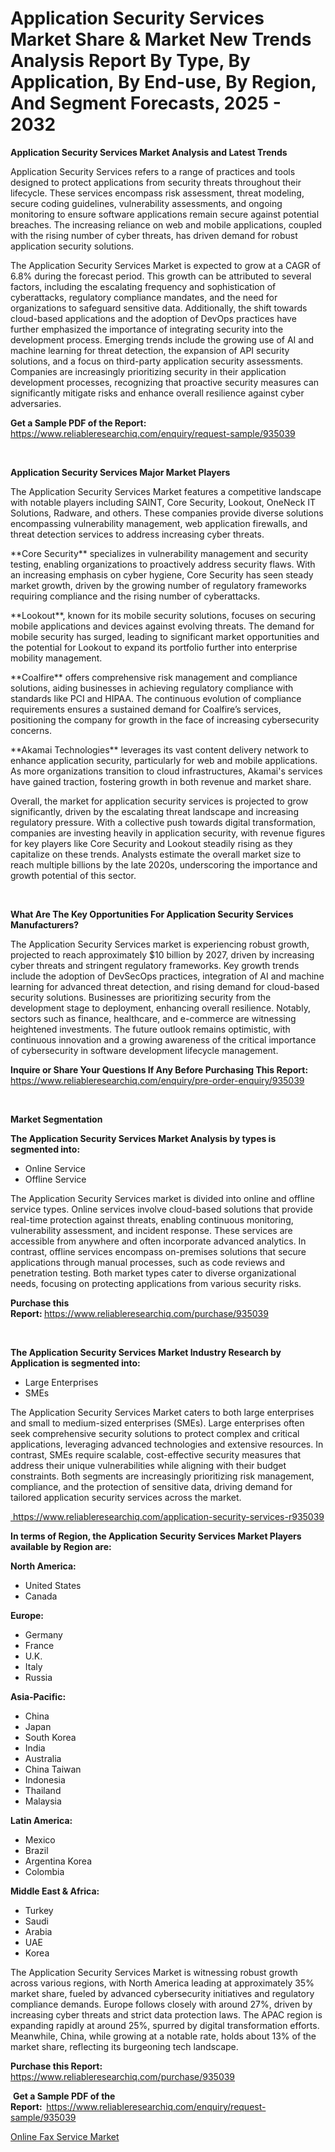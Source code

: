 <p><h1>Application Security Services Market Share & Market New Trends Analysis Report By Type, By Application, By End-use, By Region, And Segment Forecasts, 2025 - 2032</h1></p><p><strong>Application Security Services Market Analysis and Latest Trends</strong></p>
<p><p>Application Security Services refers to a range of practices and tools designed to protect applications from security threats throughout their lifecycle. These services encompass risk assessment, threat modeling, secure coding guidelines, vulnerability assessments, and ongoing monitoring to ensure software applications remain secure against potential breaches. The increasing reliance on web and mobile applications, coupled with the rising number of cyber threats, has driven demand for robust application security solutions.</p><p>The Application Security Services Market is expected to grow at a CAGR of 6.8% during the forecast period. This growth can be attributed to several factors, including the escalating frequency and sophistication of cyberattacks, regulatory compliance mandates, and the need for organizations to safeguard sensitive data. Additionally, the shift towards cloud-based applications and the adoption of DevOps practices have further emphasized the importance of integrating security into the development process. Emerging trends include the growing use of AI and machine learning for threat detection, the expansion of API security solutions, and a focus on third-party application security assessments. Companies are increasingly prioritizing security in their application development processes, recognizing that proactive security measures can significantly mitigate risks and enhance overall resilience against cyber adversaries.</p></p>
<p><strong>Get a Sample PDF of the Report:&nbsp;</strong> <a href="https://www.reliableresearchiq.com/enquiry/request-sample/935039?utm_campaign=2580&utm_medium=2&utm_source=Github&utm_content=ia&utm_term=07032025&utm_id=application-security-services">https://www.reliableresearchiq.com/enquiry/request-sample/935039</a></p>
<p>&nbsp;</p>
<p><strong>Application Security Services Major Market Players</strong></p>
<p><p>The Application Security Services Market features a competitive landscape with notable players including SAINT, Core Security, Lookout, OneNeck IT Solutions, Radware, and others. These companies provide diverse solutions encompassing vulnerability management, web application firewalls, and threat detection services to address increasing cyber threats.</p><p>**Core Security** specializes in vulnerability management and security testing, enabling organizations to proactively address security flaws. With an increasing emphasis on cyber hygiene, Core Security has seen steady market growth, driven by the growing number of regulatory frameworks requiring compliance and the rising number of cyberattacks.</p><p>**Lookout**, known for its mobile security solutions, focuses on securing mobile applications and devices against evolving threats. The demand for mobile security has surged, leading to significant market opportunities and the potential for Lookout to expand its portfolio further into enterprise mobility management.</p><p>**Coalfire** offers comprehensive risk management and compliance solutions, aiding businesses in achieving regulatory compliance with standards like PCI and HIPAA. The continuous evolution of compliance requirements ensures a sustained demand for Coalfire’s services, positioning the company for growth in the face of increasing cybersecurity concerns.</p><p>**Akamai Technologies** leverages its vast content delivery network to enhance application security, particularly for web and mobile applications. As more organizations transition to cloud infrastructures, Akamai's services have gained traction, fostering growth in both revenue and market share.</p><p>Overall, the market for application security services is projected to grow significantly, driven by the escalating threat landscape and increasing regulatory pressure. With a collective push towards digital transformation, companies are investing heavily in application security, with revenue figures for key players like Core Security and Lookout steadily rising as they capitalize on these trends. Analysts estimate the overall market size to reach multiple billions by the late 2020s, underscoring the importance and growth potential of this sector.</p></p>
<p>&nbsp;</p>
<p><strong>What Are The Key Opportunities For Application Security Services Manufacturers?</strong></p>
<p><p>The Application Security Services market is experiencing robust growth, projected to reach approximately $10 billion by 2027, driven by increasing cyber threats and stringent regulatory frameworks. Key growth trends include the adoption of DevSecOps practices, integration of AI and machine learning for advanced threat detection, and rising demand for cloud-based security solutions. Businesses are prioritizing security from the development stage to deployment, enhancing overall resilience. Notably, sectors such as finance, healthcare, and e-commerce are witnessing heightened investments. The future outlook remains optimistic, with continuous innovation and a growing awareness of the critical importance of cybersecurity in software development lifecycle management.</p></p>
<p><strong>Inquire or Share Your Questions If Any Before Purchasing This Report:</strong> <a href="https://www.reliableresearchiq.com/enquiry/pre-order-enquiry/935039?utm_campaign=2580&utm_medium=2&utm_source=Github&utm_content=ia&utm_term=07032025&utm_id=application-security-services">https://www.reliableresearchiq.com/enquiry/pre-order-enquiry/935039</a></p>
<p>&nbsp;</p>
<p><strong>Market Segmentation</strong></p>
<p><strong>The Application Security Services Market Analysis by types is segmented into:</strong></p>
<p><ul><li>Online Service</li><li>Offline Service</li></ul></p>
<p><p>The Application Security Services market is divided into online and offline service types. Online services involve cloud-based solutions that provide real-time protection against threats, enabling continuous monitoring, vulnerability assessment, and incident response. These services are accessible from anywhere and often incorporate advanced analytics. In contrast, offline services encompass on-premises solutions that secure applications through manual processes, such as code reviews and penetration testing. Both market types cater to diverse organizational needs, focusing on protecting applications from various security risks.</p></p>
<p><strong>Purchase this Report:&nbsp;</strong><a href="https://www.reliableresearchiq.com/purchase/935039?utm_campaign=2580&utm_medium=2&utm_source=Github&utm_content=ia&utm_term=07032025&utm_id=application-security-services">https://www.reliableresearchiq.com/purchase/935039</a></p>
<p>&nbsp;</p>
<p><strong>The Application Security Services Market Industry Research by Application is segmented into:</strong></p>
<p><ul><li>Large Enterprises</li><li>SMEs</li></ul></p>
<p><p>The Application Security Services Market caters to both large enterprises and small to medium-sized enterprises (SMEs). Large enterprises often seek comprehensive security solutions to protect complex and critical applications, leveraging advanced technologies and extensive resources. In contrast, SMEs require scalable, cost-effective security measures that address their unique vulnerabilities while aligning with their budget constraints. Both segments are increasingly prioritizing risk management, compliance, and the protection of sensitive data, driving demand for tailored application security services across the market.</p></p>
<p><a href="https://www.reliableresearchiq.com/application-security-services-r935039?utm_campaign=2580&utm_medium=2&utm_source=Github&utm_content=ia&utm_term=07032025&utm_id=application-security-services">&nbsp;https://www.reliableresearchiq.com/application-security-services-r935039</a></p>
<p><strong>In terms of Region, the Application Security Services Market Players available by Region are:</strong></p>
<p>
    <p> <strong> North America: </strong>
        <ul>
            <li>United States</li>
            <li>Canada</li>
        </ul>
        </p> 
    <p> <strong> Europe: </strong>
        <ul>
            <li>Germany</li>
            <li>France</li>
            <li>U.K.</li>
            <li>Italy</li>
            <li>Russia</li>
        </ul>
        </p> 
    <p> <strong> Asia-Pacific: </strong>
        <ul>
            <li>China</li>
            <li>Japan</li>
            <li>South Korea</li>
            <li>India</li>
            <li>Australia</li>
            <li>China Taiwan</li>
            <li>Indonesia</li>
            <li>Thailand</li>
            <li>Malaysia</li>
        </ul>
        </p> 
    <p> <strong> Latin America: </strong>
        <ul>
            <li>Mexico</li>
            <li>Brazil</li>
            <li>Argentina Korea</li>
            <li>Colombia</li>
        </ul>
        </p> 
    <p> <strong> Middle East & Africa: </strong>
        <ul>
            <li>Turkey</li>
            <li>Saudi</li>
            <li>Arabia</li>
            <li>UAE</li>
            <li>Korea</li>
        </ul>
    </p>
    </p>
<p><p>The Application Security Services Market is witnessing robust growth across various regions, with North America leading at approximately 35% market share, fueled by advanced cybersecurity initiatives and regulatory compliance demands. Europe follows closely with around 27%, driven by increasing cyber threats and strict data protection laws. The APAC region is expanding rapidly at around 25%, spurred by digital transformation efforts. Meanwhile, China, while growing at a notable rate, holds about 13% of the market share, reflecting its burgeoning tech landscape.</p></p>
<p><strong>Purchase this Report: </strong><a href="https://www.reliableresearchiq.com/purchase/935039?utm_campaign=2580&utm_medium=2&utm_source=Github&utm_content=ia&utm_term=07032025&utm_id=application-security-services">https://www.reliableresearchiq.com/purchase/935039</a></p>
<p>&nbsp;<strong>Get a Sample PDF of the Report:&nbsp;&nbsp;</strong><a href="https://www.reliableresearchiq.com/enquiry/request-sample/935039?utm_campaign=2580&utm_medium=2&utm_source=Github&utm_content=ia&utm_term=07032025&utm_id=application-security-services">https://www.reliableresearchiq.com/enquiry/request-sample/935039</a></p>
<p><strong></strong></p>
<p><p><a href="https://github.com/bolalfredia7777/Market-Research-Report-List-1/blob/main/online-fax-service-market.md?utm_campaign=2580&utm_medium=2&utm_source=Github&utm_content=ia&utm_term=07032025&utm_id=application-security-services">Online Fax Service Market</a></p></p>